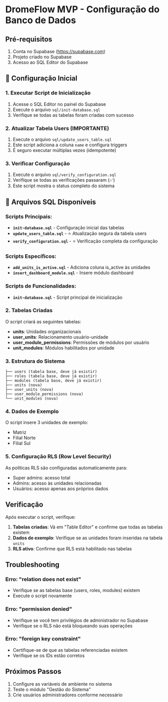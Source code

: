 # DromeFlow MVP - Configuração do Banco de Dados

## Pré-requisitos

1. Conta no Supabase (https://supabase.com)
2. Projeto criado no Supabase
3. Acesso ao SQL Editor do Supabase

## 🚀 Configuração Inicial

### 1. Executar Script de Inicialização

1. Acesse o SQL Editor no painel do Supabase
2. Execute o arquivo `sql/init-database.sql`
3. Verifique se todas as tabelas foram criadas com sucesso

### 2. Atualizar Tabela Users (IMPORTANTE)

1. Execute o arquivo `sql/update_users_table.sql`
2. Este script adiciona a coluna `name` e configura triggers
3. É seguro executar múltiplas vezes (idempotente)

### 3. Verificar Configuração

1. Execute o arquivo `sql/verify_configuration.sql`
2. Verifique se todas as verificações passaram (✅)
3. Este script mostra o status completo do sistema

## 📁 Arquivos SQL Disponíveis

### Scripts Principais:
- **`init-database.sql`** - Configuração inicial das tabelas
- **`update_users_table.sql`** - ⭐ Atualização segura da tabela users
- **`verify_configuration.sql`** - ⭐ Verificação completa da configuração

### Scripts Específicos:
- **`add_units_is_active.sql`** - Adiciona coluna is_active às unidades
- **`insert_dashboard_module.sql`** - Insere módulo dashboard

### Scripts de Funcionalidades:
- **`init-database.sql`** - Script principal de inicialização

### 2. Tabelas Criadas

O script criará as seguintes tabelas:

- **units**: Unidades organizacionais
- **user_units**: Relacionamento usuário-unidade
- **user_module_permissions**: Permissões de módulos por usuário
- **unit_modules**: Módulos habilitados por unidade

### 3. Estrutura do Sistema

```
├── users (tabela base, deve já existir)
├── roles (tabela base, deve já existir)
├── modules (tabela base, deve já existir)
├── units (nova)
├── user_units (nova)
├── user_module_permissions (nova)
└── unit_modules (nova)
```

### 4. Dados de Exemplo

O script insere 3 unidades de exemplo:
- Matriz
- Filial Norte
- Filial Sul

### 5. Configuração RLS (Row Level Security)

As políticas RLS são configuradas automaticamente para:
- Super admins: acesso total
- Admins: acesso às unidades relacionadas
- Usuários: acesso apenas aos próprios dados

## Verificação

Após executar o script, verifique:

1. **Tabelas criadas**: Vá em "Table Editor" e confirme que todas as tabelas existem
2. **Dados de exemplo**: Verifique se as unidades foram inseridas na tabela `units`
3. **RLS ativo**: Confirme que RLS está habilitado nas tabelas

## Troubleshooting

### Erro: "relation does not exist"
- Verifique se as tabelas base (users, roles, modules) existem
- Execute o script novamente

### Erro: "permission denied"
- Verifique se você tem privilégios de administrador no Supabase
- Verifique se o RLS não está bloqueando suas operações

### Erro: "foreign key constraint"
- Certifique-se de que as tabelas referenciadas existem
- Verifique se os IDs estão corretos

## Próximos Passos

1. Configure as variáveis de ambiente no sistema
2. Teste o módulo "Gestão do Sistema"
3. Crie usuários administradores conforme necessário
